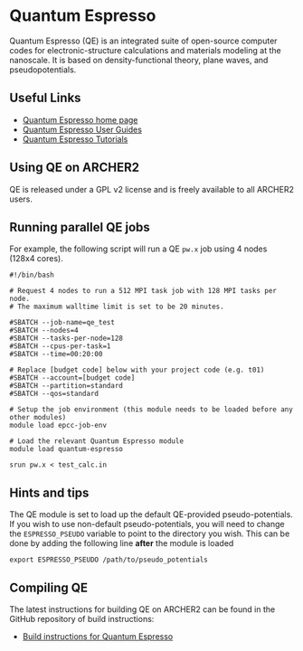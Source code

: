 # Quantum Espresso

Quantum Espresso (QE) is an integrated suite of open-source computer
codes for electronic-structure calculations and materials modeling at
the nanoscale. It is based on density-functional theory, plane waves,
and pseudopotentials.

## Useful Links

  - [Quantum Espresso home page](http://www.quantum-espresso.org/)
  - [Quantum Espresso User Guides](http://www.quantum-espresso.org/resources/users-manual)
  - [Quantum Espresso Tutorials](http://www.quantum-espresso.org/resources/tutorials)

## Using QE on ARCHER2

QE is released under a GPL v2 license and is freely available to all
ARCHER2 users.

## Running parallel QE jobs

For example, the following script will run a QE `pw.x` job using 4 nodes
(128x4 cores).

```
#!/bin/bash

# Request 4 nodes to run a 512 MPI task job with 128 MPI tasks per node.
# The maximum walltime limit is set to be 20 minutes.

#SBATCH --job-name=qe_test
#SBATCH --nodes=4
#SBATCH --tasks-per-node=128
#SBATCH --cpus-per-task=1
#SBATCH --time=00:20:00

# Replace [budget code] below with your project code (e.g. t01)
#SBATCH --account=[budget code] 
#SBATCH --partition=standard
#SBATCH --qos=standard

# Setup the job environment (this module needs to be loaded before any other modules)
module load epcc-job-env

# Load the relevant Quantum Espresso module
module load quantum-espresso

srun pw.x < test_calc.in
```

## Hints and tips

The QE module is set to load up the default QE-provided
pseudo-potentials. If you wish to use non-default pseudo-potentials, you
will need to change the `ESPRESSO_PSEUDO` variable to point to the
directory you wish. This can be done by adding the following line
**after** the module is loaded

    export ESPRESSO_PSEUDO /path/to/pseudo_potentials

## Compiling QE

The latest instructions for building QE on ARCHER2 can be found in the
GitHub repository of build instructions:

   - [Build instructions for Quantum Espresso](https://github.com/hpc-uk/build-instructions/tree/main/apps/QuantumEspresso)
